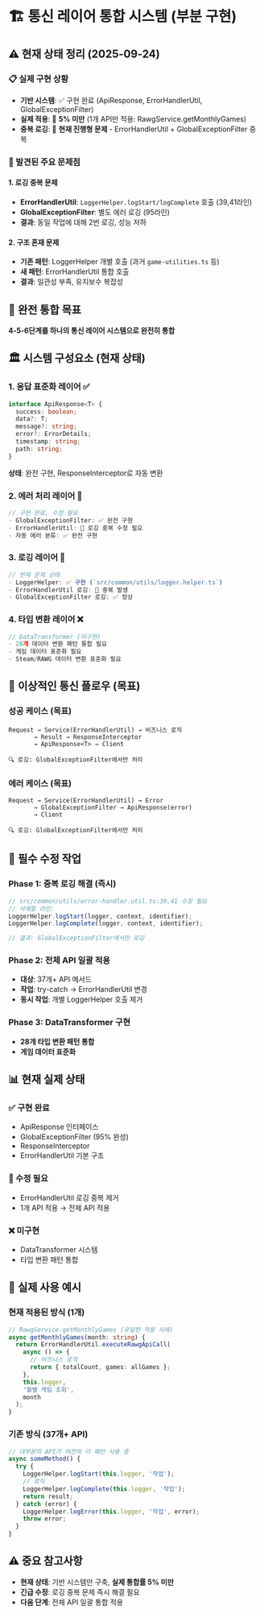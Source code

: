 # 🏗️ 통신 레이어 통합 시스템 (부분 구현)

## ⚠️ 현재 상태 정리 (2025-09-24)

### 📋 실제 구현 상황
- **기반 시스템**: ✅ 구현 완료 (ApiResponse, ErrorHandlerUtil, GlobalExceptionFilter)
- **실제 적용**: 🔄 **5% 미만** (1개 API만 적용: RawgService.getMonthlyGames)
- **중복 로깅**: 🚨 **현재 진행형 문제** - ErrorHandlerUtil + GlobalExceptionFilter 중복

### 🚨 발견된 주요 문제점

#### 1. **로깅 중복 문제**
- **ErrorHandlerUtil**: `LoggerHelper.logStart/logComplete` 호출 (39,41라인)
- **GlobalExceptionFilter**: 별도 에러 로깅 (95라인)
- **결과**: 동일 작업에 대해 2번 로깅, 성능 저하

#### 2. **구조 혼재 문제**
- **기존 패턴**: LoggerHelper 개별 호출 (과거 `game-utilities.ts` 등)
- **새 패턴**: ErrorHandlerUtil 통합 호출
- **결과**: 일관성 부족, 유지보수 복잡성

## 🎯 완전 통합 목표
**4-5-6단계를 하나의 통신 레이어 시스템으로 완전히 통합**

## 🏛️ 시스템 구성요소 (현재 상태)

### 1. 응답 표준화 레이어 ✅
```typescript
interface ApiResponse<T> {
  success: boolean;
  data?: T;
  message?: string;
  error?: ErrorDetails;
  timestamp: string;
  path: string;
}
```
**상태**: 완전 구현, ResponseInterceptor로 자동 변환

### 2. 에러 처리 레이어 🔄
```typescript
// 구현 완료, 수정 필요
- GlobalExceptionFilter: ✅ 완전 구현
- ErrorHandlerUtil: 🔄 로깅 중복 수정 필요
- 자동 에러 분류: ✅ 완전 구현
```

### 3. 로깅 레이어 🚨
```typescript
// 현재 문제 상태
- LoggerHelper: ✅ 구현 (`src/common/utils/logger.helper.ts`)
- ErrorHandlerUtil 로깅: 🚨 중복 발생
- GlobalExceptionFilter 로깅: ✅ 정상
```

### 4. 타입 변환 레이어 ❌
```typescript
// DataTransformer (미구현)
- 28개 데이터 변환 패턴 통합 필요
- 게임 데이터 표준화 필요
- Steam/RAWG 데이터 변환 표준화 필요
```

## 🔄 이상적인 통신 플로우 (목표)

### 성공 케이스 (목표)
```
Request → Service(ErrorHandlerUtil) → 비즈니스 로직
       → Result → ResponseInterceptor
       → ApiResponse<T> → Client

🔍 로깅: GlobalExceptionFilter에서만 처리
```

### 에러 케이스 (목표)
```
Request → Service(ErrorHandlerUtil) → Error
       → GlobalExceptionFilter → ApiResponse(error)
       → Client

🔍 로깅: GlobalExceptionFilter에서만 처리
```

## 🚀 필수 수정 작업

### Phase 1: 중복 로깅 해결 (즉시)
```typescript
// src/common/utils/error-handler.util.ts:39,41 수정 필요
// 삭제할 라인:
LoggerHelper.logStart(logger, context, identifier);
LoggerHelper.logComplete(logger, context, identifier);

// 결과: GlobalExceptionFilter에서만 로깅
```

### Phase 2: 전체 API 일괄 적용
- **대상**: 37개+ API 메서드
- **작업**: try-catch → ErrorHandlerUtil 변경
- **동시 작업**: 개별 LoggerHelper 호출 제거

### Phase 3: DataTransformer 구현
- **28개 타입 변환 패턴 통합**
- **게임 데이터 표준화**

## 📊 현재 실제 상태

### ✅ 구현 완료
- ApiResponse 인터페이스
- GlobalExceptionFilter (95% 완성)
- ResponseInterceptor
- ErrorHandlerUtil 기본 구조

### 🔄 수정 필요
- ErrorHandlerUtil 로깅 중복 제거
- 1개 API 적용 → 전체 API 적용

### ❌ 미구현
- DataTransformer 시스템
- 타입 변환 패턴 통합

## 📝 실제 사용 예시

### 현재 적용된 방식 (1개)
```typescript
// RawgService.getMonthlyGames (유일한 적용 사례)
async getMonthlyGames(month: string) {
  return ErrorHandlerUtil.executeRawgApiCall(
    async () => {
      // 비즈니스 로직
      return { totalCount, games: allGames };
    },
    this.logger,
    '월별 게임 조회',
    month
  );
}
```

### 기존 방식 (37개+ API)
```typescript
// 대부분의 API가 여전히 이 패턴 사용 중
async someMethod() {
  try {
    LoggerHelper.logStart(this.logger, '작업');
    // 로직
    LoggerHelper.logComplete(this.logger, '작업');
    return result;
  } catch (error) {
    LoggerHelper.logError(this.logger, '작업', error);
    throw error;
  }
}
```

## ⚠️ 중요 참고사항
- **현재 상태**: 기반 시스템만 구축, **실제 통합률 5% 미만**
- **긴급 수정**: 로깅 중복 문제 즉시 해결 필요
- **다음 단계**: 전체 API 일괄 통합 적용
